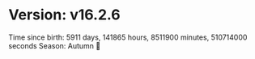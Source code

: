 # Version: v16.2.6
Time since birth: 5911 days, 141865 hours, 8511900 minutes, 510714000 seconds
Season: Autumn 🍁
